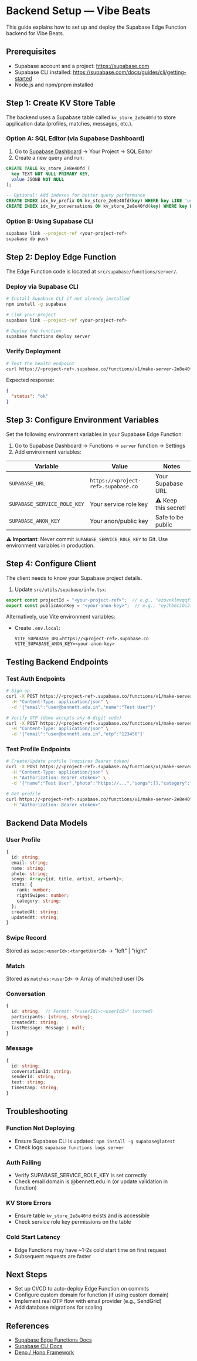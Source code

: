 # Backend Setup — Vibe Beats

This guide explains how to set up and deploy the Supabase Edge Function backend for Vibe Beats.

## Prerequisites

- Supabase account and a project: https://supabase.com
- Supabase CLI installed: https://supabase.com/docs/guides/cli/getting-started
- Node.js and npm/pnpm installed

## Step 1: Create KV Store Table

The backend uses a Supabase table called `kv_store_2e8e40fd` to store application data (profiles, matches, messages, etc.).

### Option A: SQL Editor (via Supabase Dashboard)

1. Go to [Supabase Dashboard](https://supabase.com/dashboard) → Your Project → SQL Editor
2. Create a new query and run:

```sql
CREATE TABLE kv_store_2e8e40fd (
  key TEXT NOT NULL PRIMARY KEY,
  value JSONB NOT NULL
);

-- Optional: Add indexes for better query performance
CREATE INDEX idx_kv_prefix ON kv_store_2e8e40fd(key) WHERE key LIKE 'user:%';
CREATE INDEX idx_kv_conversations ON kv_store_2e8e40fd(key) WHERE key LIKE 'conversation:%';
```

### Option B: Using Supabase CLI

```bash
supabase link --project-ref <your-project-ref>
supabase db push
```

## Step 2: Deploy Edge Function

The Edge Function code is located at `src/supabase/functions/server/`.

### Deploy via Supabase CLI

```bash
# Install Supabase CLI if not already installed
npm install -g supabase

# Link your project
supabase link --project-ref <your-project-ref>

# Deploy the function
supabase functions deploy server
```

### Verify Deployment

```bash
# Test the health endpoint
curl https://<project-ref>.supabase.co/functions/v1/make-server-2e8e40fd/health
```

Expected response:
```json
{
  "status": "ok"
}
```

## Step 3: Configure Environment Variables

Set the following environment variables in your Supabase Edge Function:

1. Go to Supabase Dashboard → Functions → `server` function → Settings
2. Add environment variables:

| Variable | Value | Notes |
|----------|-------|-------|
| `SUPABASE_URL` | `https://<project-ref>.supabase.co` | Your Supabase URL |
| `SUPABASE_SERVICE_ROLE_KEY` | Your service role key | ⚠️ Keep this secret! |
| `SUPABASE_ANON_KEY` | Your anon/public key | Safe to be public |

**⚠️ Important**: Never commit `SUPABASE_SERVICE_ROLE_KEY` to Git. Use environment variables in production.

## Step 4: Configure Client

The client needs to know your Supabase project details.

1. Update `src/utils/supabase/info.tsx`:

```typescript
export const projectId = "<your-project-ref>";  // e.g., "ezovnklmvqqfiojjvmel"
export const publicAnonKey = "<your-anon-key>";  // e.g., "eyJhbGciOiJIUzI1NiIsInR5cCI6..."
```

Alternatively, use Vite environment variables:
- Create `.env.local`:
  ```
  VITE_SUPABASE_URL=https://<project-ref>.supabase.co
  VITE_SUPABASE_ANON_KEY=<your-anon-key>
  ```

## Testing Backend Endpoints

### Test Auth Endpoints

```bash
# Sign up
curl -X POST https://<project-ref>.supabase.co/functions/v1/make-server-2e8e40fd/auth/signup \
  -H "Content-Type: application/json" \
  -d '{"email":"user@bennett.edu.in","name":"Test User"}'

# Verify OTP (demo accepts any 6-digit code)
curl -X POST https://<project-ref>.supabase.co/functions/v1/make-server-2e8e40fd/auth/verify-otp \
  -H "Content-Type: application/json" \
  -d '{"email":"user@bennett.edu.in","otp":"123456"}'
```

### Test Profile Endpoints

```bash
# Create/Update profile (requires Bearer token)
curl -X POST https://<project-ref>.supabase.co/functions/v1/make-server-2e8e40fd/profile \
  -H "Content-Type: application/json" \
  -H "Authorization: Bearer <token>" \
  -d '{"name":"Test User","photo":"https://...","songs":[],"category":"Indie"}'

# Get profile
curl https://<project-ref>.supabase.co/functions/v1/make-server-2e8e40fd/profile/<userId> \
  -H "Authorization: Bearer <token>"
```

## Backend Data Models

### User Profile
```typescript
{
  id: string;
  email: string;
  name: string;
  photo: string;
  songs: Array<{id, title, artist, artwork}>;
  stats: {
    rank: number;
    rightSwipes: number;
    category: string;
  };
  createdAt: string;
  updatedAt: string;
}
```

### Swipe Record
Stored as `swipe:<userId>:<targetUserId>` → "left" | "right"

### Match
Stored as `matches:<userId>` → Array of matched user IDs

### Conversation
```typescript
{
  id: string;  // Format: "<userId1>:<userId2>" (sorted)
  participants: [string, string];
  createdAt: string;
  lastMessage: Message | null;
}
```

### Message
```typescript
{
  id: string;
  conversationId: string;
  senderId: string;
  text: string;
  timestamp: string;
}
```

## Troubleshooting

### Function Not Deploying
- Ensure Supabase CLI is updated: `npm install -g supabase@latest`
- Check logs: `supabase functions logs server`

### Auth Failing
- Verify SUPABASE_SERVICE_ROLE_KEY is set correctly
- Check email domain is @bennett.edu.in (or update validation in function)

### KV Store Errors
- Ensure table `kv_store_2e8e40fd` exists and is accessible
- Check service role key permissions on the table

### Cold Start Latency
- Edge Functions may have ~1-2s cold start time on first request
- Subsequent requests are faster

## Next Steps

- Set up CI/CD to auto-deploy Edge Function on commits
- Configure custom domain for function (if using custom domain)
- Implement real OTP flow with email provider (e.g., SendGrid)
- Add database migrations for scaling

## References

- [Supabase Edge Functions Docs](https://supabase.com/docs/guides/functions)
- [Supabase CLI Docs](https://supabase.com/docs/guides/cli)
- [Deno / Hono Framework](https://hono.dev/)
